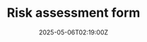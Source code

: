 ---
title: Risk assessment form
linkTitle: Risk assessment form
date: '2025-05-06T02:19:00Z'
weight: 1
description: No content
draft: false
ref: risk-assessment-form
---